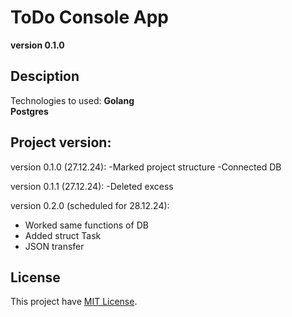 # ToDo Console App
**version 0.1.0**

## Desciption
Technologies to used:
  **Golang**    
  **Postgres**

## Project version:
  version 0.1.0 (27.12.24):
  -Marked project structure
  -Connected DB

  version 0.1.1 (27.12.24):
  -Deleted excess

  version 0.2.0 (scheduled for 28.12.24):
  - Worked same functions of DB
  - Added struct Task
  - JSON transfer

## License
This project have [MIT License](LICENSE).

